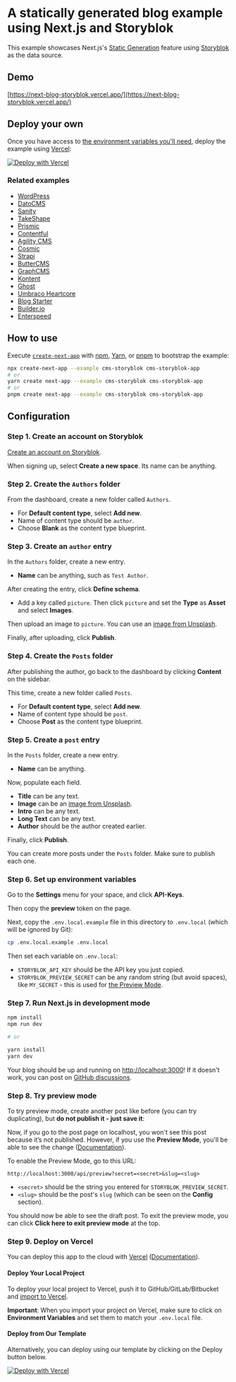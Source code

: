 # A statically generated blog example using Next.js and Storyblok

This example showcases Next.js's [Static Generation](https://nextjs.org/docs/basic-features/pages) feature using [Storyblok](https://www.storyblok.com/) as the data source.

## Demo

[https://next-blog-storyblok.vercel.app/](https://next-blog-storyblok.vercel.app/)

## Deploy your own

Once you have access to [the environment variables you'll need](#step-6-set-up-environment-variables), deploy the example using [Vercel](https://vercel.com?utm_source=github&utm_medium=readme&utm_campaign=next-example):

[![Deploy with Vercel](https://vercel.com/button)](https://vercel.com/new/git/external?repository-url=https://github.com/vercel/next.js/tree/canary/examples/cms-storyblok&project-name=cms-storyblok&repository-name=cms-storyblok&env=STORYBLOK_PREVIEW_SECRET,STORYBLOK_API_KEY&envDescription=Required%20to%20connect%20the%20app%20with%20Storyblok&envLink=https://vercel.link/cms-storyblok-env)

### Related examples

- [WordPress](/examples/cms-wordpress)
- [DatoCMS](/examples/cms-datocms)
- [Sanity](/examples/cms-sanity)
- [TakeShape](/examples/cms-takeshape)
- [Prismic](/examples/cms-prismic)
- [Contentful](/examples/cms-contentful)
- [Agility CMS](/examples/cms-agilitycms)
- [Cosmic](/examples/cms-cosmic)
- [Strapi](/examples/cms-strapi)
- [ButterCMS](/examples/cms-buttercms)
- [GraphCMS](/examples/cms-graphcms)
- [Kontent](/examples/cms-kontent)
- [Ghost](/examples/cms-ghost)
- [Umbraco Heartcore](/examples/cms-umbraco-heartcore)
- [Blog Starter](/examples/blog-starter)
- [Builder.io](/examples/cms-builder-io)
- [Enterspeed](/examples/cms-enterspeed)

## How to use

Execute [`create-next-app`](https://github.com/vercel/next.js/tree/canary/packages/create-next-app) with [npm](https://docs.npmjs.com/cli/init), [Yarn](https://yarnpkg.com/lang/en/docs/cli/create/), or [pnpm](https://pnpm.io) to bootstrap the example:

```bash
npx create-next-app --example cms-storyblok cms-storyblok-app
# or
yarn create next-app --example cms-storyblok cms-storyblok-app
# or
pnpm create next-app --example cms-storyblok cms-storyblok-app
```

## Configuration

### Step 1. Create an account on Storyblok

[Create an account on Storyblok](https://app.storyblok.com/).

When signing up, select **Create a new space**. Its name can be anything.

### Step 2. Create the `Authors` folder

From the dashboard, create a new folder called `Authors`.

- For **Default content type**, select **Add new**.
- Name of content type should be `author`.
- Choose **Blank** as the content type blueprint.

### Step 3. Create an `author` entry

In the `Authors` folder, create a new entry.

- **Name** can be anything, such as `Test Author`.

After creating the entry, click **Define schema**.

- Add a key called `picture`. Then click `picture` and set the **Type** as **Asset** and select **Images**.

Then upload an image to `picture`. You can use an [image from Unsplash](https://unsplash.com/).

Finally, after uploading, click **Publish**.

### Step 4. Create the `Posts` folder

After publishing the author, go back to the dashboard by clicking **Content** on the sidebar.

This time, create a new folder called `Posts`.

- For **Default content type**, select **Add new**.
- Name of content type should be `post`.
- Choose **Post** as the content type blueprint.

### Step 5. Create a `post` entry

In the `Posts` folder, create a new entry.

- **Name** can be anything.

Now, populate each field.

- **Title** can be any text.
- **Image** can be an [image from Unsplash](https://unsplash.com/).
- **Intro** can be any text.
- **Long Text** can be any text.
- **Author** should be the author created earlier.

Finally, click **Publish**.

You can create more posts under the `Posts` folder. Make sure to publish each one.

### Step 6. Set up environment variables

Go to the **Settings** menu for your space, and click **API-Keys**.

Then copy the **preview** token on the page.

Next, copy the `.env.local.example` file in this directory to `.env.local` (which will be ignored by Git):

```bash
cp .env.local.example .env.local
```

Then set each variable on `.env.local`:

- `STORYBLOK_API_KEY` should be the API key you just copied.
- `STORYBLOK_PREVIEW_SECRET` can be any random string (but avoid spaces), like `MY_SECRET` - this is used for [the Preview Mode](https://nextjs.org/docs/advanced-features/preview-mode).

### Step 7. Run Next.js in development mode

```bash
npm install
npm run dev

# or

yarn install
yarn dev
```

Your blog should be up and running on [http://localhost:3000](http://localhost:3000)! If it doesn't work, you can post on [GitHub discussions](https://github.com/vercel/next.js/discussions).

### Step 8. Try preview mode

To try preview mode, create another post like before (you can try duplicating), but **do not publish it - just save it**:

Now, if you go to the post page on localhost, you won't see this post because it’s not published. However, if you use the **Preview Mode**, you'll be able to see the change ([Documentation](https://nextjs.org/docs/advanced-features/preview-mode)).

To enable the Preview Mode, go to this URL:

```
http://localhost:3000/api/preview?secret=<secret>&slug=<slug>
```

- `<secret>` should be the string you entered for `STORYBLOK_PREVIEW_SECRET`.
- `<slug>` should be the post's `slug` (which can be seen on the **Config** section).

You should now be able to see the draft post. To exit the preview mode, you can click **Click here to exit preview mode** at the top.

### Step 9. Deploy on Vercel

You can deploy this app to the cloud with [Vercel](https://vercel.com?utm_source=github&utm_medium=readme&utm_campaign=next-example) ([Documentation](https://nextjs.org/docs/deployment)).

#### Deploy Your Local Project

To deploy your local project to Vercel, push it to GitHub/GitLab/Bitbucket and [import to Vercel](https://vercel.com/new?utm_source=github&utm_medium=readme&utm_campaign=next-example).

**Important**: When you import your project on Vercel, make sure to click on **Environment Variables** and set them to match your `.env.local` file.

#### Deploy from Our Template

Alternatively, you can deploy using our template by clicking on the Deploy button below.

[![Deploy with Vercel](https://vercel.com/button)](https://vercel.com/new/git/external?repository-url=https://github.com/vercel/next.js/tree/canary/examples/cms-storyblok&project-name=cms-storyblok&repository-name=cms-storyblok&env=STORYBLOK_PREVIEW_SECRET,STORYBLOK_API_KEY&envDescription=Required%20to%20connect%20the%20app%20with%20Storyblok&envLink=https://vercel.link/cms-storyblok-env)
